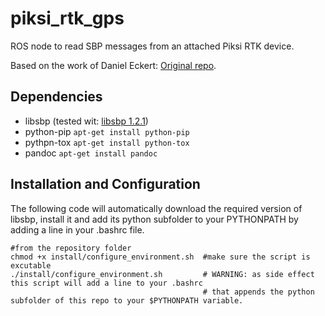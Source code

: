 # piksi_rtk_gps
ROS node to read SBP messages from an attached Piksi RTK device.


Based on the work of Daniel Eckert: [Original repo](https://bitbucket.org/Daniel-Eckert/mav_localization).


## Dependencies
  * libsbp (tested wit: [libsbp 1.2.1](https://github.com/swift-nav/libsbp/tree/v1.2.1))
  * python-pip `apt-get install python-pip`
  * pythpn-tox `apt-get install python-tox`
  * pandoc     `apt-get install pandoc`
  
## Installation and Configuration
The following code will automatically download the required version of libsbp, install it and add its python subfolder to your PYTHONPATH by adding a line in your .bashrc file.

```
#from the repository folder
chmod +x install/configure_environment.sh  #make sure the script is excutable
./install/configure_environment.sh         # WARNING: as side effect this script will add a line to your .bashrc
                                           # that appends the python subfolder of this repo to your $PYTHONPATH variable.
```
